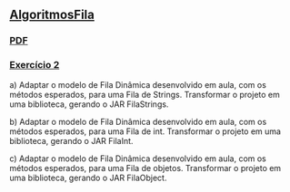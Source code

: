 ## [AlgoritmosFila](https://github.com/Maicaoxd/Estrutura-De-Dados/tree/main/AlgoritmosFila)

### [PDF](http://www.leandrocolevati.com.br/downloadmateriais?idFile=1FEDAE4tyO14cmilJrcTIr2IMuXl0NaDO&arquivo=06-FilasDinamicas.pdf)

### [Exercício 2](https://github.com/Maicaoxd/Estrutura-De-Dados/tree/main/AlgoritmosFila/src/br/edu/fateczl/fila)

a) Adaptar o modelo de Fila Dinâmica desenvolvido em aula, com os métodos esperados, para uma Fila de Strings. Transformar o projeto em uma biblioteca, gerando o JAR FilaStrings.

b) Adaptar o modelo de Fila Dinâmica desenvolvido em aula, com os métodos esperados, para uma Fila de int. Transformar o projeto em uma biblioteca, gerando o JAR FilaInt.

c) Adaptar o modelo de Fila Dinâmica desenvolvido em aula, com os métodos esperados, para uma Fila de objetos. Transformar o projeto em uma biblioteca, gerando o JAR FilaObject.